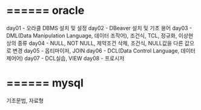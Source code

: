 ======
oracle
======
day01 - 오라클 DBMS 설치 및 설정
day02 - DBeaver 설치 및 기초 용어
day03 - DML(Data Manipulation Language, 데이터 조작어), 조건식, TCL, 정규화, 이상현상의 종류
day04 - NULL, NOT NULL, 제약조건 삭제, 조건식, NULL값을 다른 값으로 변경
day05 - 옵티마이저, JOIN
day06 - DCL(Data Control Language, 데이터 제어어)
day07 - DCL실습, VIEW
day08 - 프로시저

======
mysql
======
기초문법, 자료형
